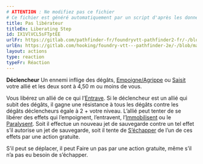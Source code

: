 ```yaml
---
# ATTENTION : Ne modifiez pas ce fichier
# Ce fichier est généré automatiquement par un script d'après les données du module Foundry VTT officiel et de sa traduction
title: Pas libérateur
titleEn: Liberating Step
id: IX1VlVCL5sFTptEE
urlFr: https://gitlab.com/pathfinder-fr/foundryvtt-pathfinder2-fr/-/blob/master/data/actions/IX1VlVCL5sFTptEE.htm
urlEn: https://gitlab.com/hooking/foundry-vtt---pathfinder-2e/-/blob/master/packs/data/actions.db/liberating-step.json
layout: actions
type: reaction
typeFr: Réaction
---
```

**Déclencheur** Un ennemi inflige des dégâts, [Empoigne/Agrippe](../conditions/agrippé-empoigné.md) ou [Saisit](saisir.md) votre allié et les deux sont à 4,50 m ou moins de vous.

Vous libérez un allié de ce qui l’[Entrave](../conditions/entravé.md). Si le déclencheur est un allié qui subit des dégâts, il gagne une résistance à tous les dégâts contre les dégâts déclencheurs égale à 2 + votre niveau. L’allié peut tenter de se libérer des effets qui l’empoignent, l’entravent, l’[Immobilisent](../conditions/immobilisé.md) ou le [Paralysent](../conditions/paralysé.md). Soit il effectue un nouveau jet de sauvegarde contre un tel effet s’il autorise un jet de sauvegarde, soit il tente de [S’échapper](s-échapper.md) de l’un de ces effets par une action gratuite.

S’il peut se déplacer, il peut Faire un pas par une action gratuite, même s’il n’a pas eu besoin de s’échapper.
